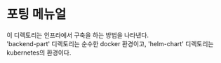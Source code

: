 # 포팅 메뉴얼
이 디렉토리는 인프라에서 구축을 하는 방법을 나타낸다.  
'backend-part' 디렉토리는 순수한 docker 환경이고, 'helm-chart' 디렉토리는 kubernetes의 환경이다.